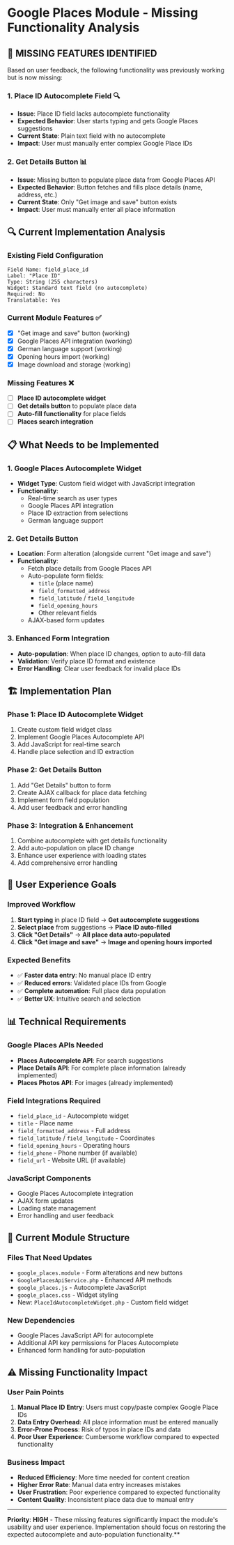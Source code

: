 # Google Places Module - Missing Functionality Analysis

## 🚨 **MISSING FEATURES IDENTIFIED**

Based on user feedback, the following functionality was previously working but is now missing:

### **1. Place ID Autocomplete Field** 🔍
- **Issue**: Place ID field lacks autocomplete functionality
- **Expected Behavior**: User starts typing and gets Google Places suggestions
- **Current State**: Plain text field with no autocomplete
- **Impact**: User must manually enter complex Google Place IDs

### **2. Get Details Button** 📊
- **Issue**: Missing button to populate place data from Google Places API  
- **Expected Behavior**: Button fetches and fills place details (name, address, etc.)
- **Current State**: Only "Get image and save" button exists
- **Impact**: User must manually enter all place information

## 🔍 **Current Implementation Analysis**

### **Existing Field Configuration**
```
Field Name: field_place_id
Label: "Place ID" 
Type: String (255 characters)
Widget: Standard text field (no autocomplete)
Required: No
Translatable: Yes
```

### **Current Module Features** ✅
- [x] "Get image and save" button (working)
- [x] Google Places API integration (working)
- [x] German language support (working)
- [x] Opening hours import (working)
- [x] Image download and storage (working)

### **Missing Features** ❌
- [ ] **Place ID autocomplete widget**
- [ ] **Get details button** to populate place data
- [ ] **Auto-fill functionality** for place fields
- [ ] **Places search integration**

## 📋 **What Needs to be Implemented**

### **1. Google Places Autocomplete Widget**
- **Widget Type**: Custom field widget with JavaScript integration
- **Functionality**: 
  - Real-time search as user types
  - Google Places API integration
  - Place ID extraction from selections
  - German language support

### **2. Get Details Button**
- **Location**: Form alteration (alongside current "Get image and save")
- **Functionality**:
  - Fetch place details from Google Places API
  - Auto-populate form fields:
    - `title` (place name)
    - `field_formatted_address` 
    - `field_latitude` / `field_longitude`
    - `field_opening_hours`
    - Other relevant fields
  - AJAX-based form updates

### **3. Enhanced Form Integration**
- **Auto-population**: When place ID changes, option to auto-fill data
- **Validation**: Verify place ID format and existence
- **Error Handling**: Clear user feedback for invalid place IDs

## 🏗️ **Implementation Plan**

### **Phase 1: Place ID Autocomplete Widget**
1. Create custom field widget class
2. Implement Google Places Autocomplete API
3. Add JavaScript for real-time search
4. Handle place selection and ID extraction

### **Phase 2: Get Details Button**
1. Add "Get Details" button to form
2. Create AJAX callback for place data fetching  
3. Implement form field population
4. Add user feedback and error handling

### **Phase 3: Integration & Enhancement**
1. Combine autocomplete with get details functionality
2. Add auto-population on place ID change
3. Enhance user experience with loading states
4. Add comprehensive error handling

## 🎯 **User Experience Goals**

### **Improved Workflow**
1. **Start typing** in place ID field → **Get autocomplete suggestions**
2. **Select place** from suggestions → **Place ID auto-filled**
3. **Click "Get Details"** → **All place data auto-populated**
4. **Click "Get image and save"** → **Image and opening hours imported**

### **Expected Benefits**
- ✅ **Faster data entry**: No manual place ID entry
- ✅ **Reduced errors**: Validated place IDs from Google
- ✅ **Complete automation**: Full place data population
- ✅ **Better UX**: Intuitive search and selection

## 📊 **Technical Requirements**

### **Google Places APIs Needed**
- **Places Autocomplete API**: For search suggestions
- **Place Details API**: For complete place information (already implemented)
- **Places Photos API**: For images (already implemented)

### **Field Integrations Required**
- `field_place_id` - Autocomplete widget
- `title` - Place name
- `field_formatted_address` - Full address
- `field_latitude` / `field_longitude` - Coordinates
- `field_opening_hours` - Operating hours
- `field_phone` - Phone number (if available)
- `field_url` - Website URL (if available)

### **JavaScript Components**
- Google Places Autocomplete integration
- AJAX form updates
- Loading state management
- Error handling and user feedback

## 🔧 **Current Module Structure**

### **Files That Need Updates**
- `google_places.module` - Form alterations and new buttons
- `GooglePlacesApiService.php` - Enhanced API methods
- `google_places.js` - Autocomplete JavaScript
- `google_places.css` - Widget styling
- New: `PlaceIdAutocompleteWidget.php` - Custom field widget

### **New Dependencies**
- Google Places JavaScript API for autocomplete
- Additional API key permissions for Places Autocomplete
- Enhanced form handling for auto-population

## ⚠️ **Missing Functionality Impact**

### **User Pain Points**
1. **Manual Place ID Entry**: Users must copy/paste complex Google Place IDs
2. **Data Entry Overhead**: All place information must be entered manually
3. **Error-Prone Process**: Risk of typos in place IDs and data
4. **Poor User Experience**: Cumbersome workflow compared to expected functionality

### **Business Impact**
- **Reduced Efficiency**: More time needed for content creation
- **Higher Error Rate**: Manual data entry increases mistakes
- **User Frustration**: Poor experience compared to expected functionality
- **Content Quality**: Inconsistent place data due to manual entry

---

**Priority**: **HIGH** - These missing features significantly impact the module's usability and user experience. Implementation should focus on restoring the expected autocomplete and auto-population functionality.**
